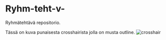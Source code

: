 # Ryhm-teht-v-
Ryhmätehtävä repositorio.

Tässä on kuva punaisesta crosshairista jolla on musta outline.
![crosshair](https://github.com/HenriKaukoranta/Ryhm-teht-v/blob/aleksi-8125/crosshair.png?raw=true)